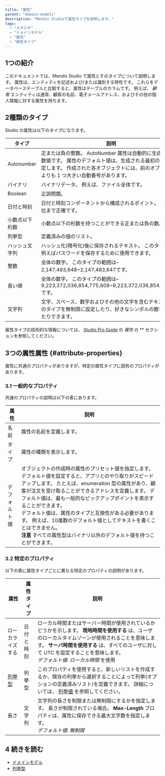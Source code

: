 ```yaml
---
title: "属性"
parent: "domain-models"
description: "Mendix Studioで属性タイプを説明します。"
tags:
  - "スタジオ"
  - "ドメインモデル"
  - "属性"
  - "属性タイプ"
---
```


## 1つの紹介

このドキュメントでは、Mendix Studio で属性とそのタイプについて説明します。 属性は、エンティティを記述および/または識別する特性です。 これらをデータベーステーブルと比較すると、属性はテーブルのカラムです。 例えば、 *顧客* エンティティは通常、顧客の名前、電子メールアドレス、およびその他の個人情報に対する属性を持ちます。

## 2種類のタイプ

Studio の属性は以下のタイプになります。

| タイプ        | 説明                                                                                                              |
| ---------- | --------------------------------------------------------------------------------------------------------------- |
| Autonumber | 正または負の整数。 AutoNumber 属性は自動的に生成される数値です。 属性のデフォルト値は、生成される最初の数値を決定します。 作成された各オブジェクトには、前のオブジェクトよりも 1 つ大きい自動番号があります。 |
| バイナリ       | バイナリデータ。 例えば、ファイル全体です。                                                                                          |
| Boolean    | 正誤問題。                                                                                                           |
| 日付と時刻      | 日付と時刻コンポーネントから構成されるポイント。ミリ秒単位まで正確です。                                                                            |
| 小数点以下桁数    | 小数点以下の桁数を持つことができる正または負の数。                                                                                       |
| 列挙型        | 定義済みの値のリスト。                                                                                                     |
| ハッシュ文字列    | ハッシュ化(暗号化)後に保存されるテキスト。 このタイプは、例えばパスワードを保存するために使用できます。                                                           |
| 整数         | 全体の数字。  このタイプの範囲は–2,147,483,648~2,147,483,647です。                                                                |
| 長い順        | 全体の数字。  このタイプの範囲は–9,223,372,036,854,775,808~9,223,372,036,854,775,807です。                                        |
| 文字列        | 文字、スペース、数字およびその他の文字を含むテキスト。 このタイプを無制限に設定したり、好きなシンボルの数を制限したりできます。                                                |

属性タイプの技術的な情報については、 [Studio Pro Guide](/refguide/attributes#type) の *属性* の ** セクションを参照してください。

## 3つの属性属性 {#attribute-properties}

属性に共通のプロパティがありますが、特定の属性タイプに固有のプロパティがあります。

### 3.1 一般的なプロパティ

共通のプロパティの説明は以下の表にあります。

| 属性     | 説明                                                                                                                                                                                                                                                                                          |
| ------ | ------------------------------------------------------------------------------------------------------------------------------------------------------------------------------------------------------------------------------------------------------------------------------------------- |
| 名前     | 属性の名前を定義します。                                                                                                                                                                                                                                                                                |
| タイプ    | 属性の種類を表示します。                                                                                                                                                                                                                                                                                |
| デフォルト値 | オブジェクトの作成時の属性のプリセット値を指定します。 デフォルト値を設定すると、アプリとのやり取りがスピードアップします。 たとえば、enumeration 型の属性があり、顧客が注文を受け取ることができるアドレスを定義します。 デフォルト値は、最も一般的なピックアップポイントを表示することができます。 <br />デフォルト値は、属性のタイプと互換性がある必要があります。 例えば、10進数のデフォルト値としてテキストを書くことはできません。  <br />**注意** すべての属性型はバイナリ以外のデフォルト値を持つことができます。 |

### 3.2 特定のプロパティ

以下の表に属性タイプごとに異なる特定のプロパティの説明があります。

| 属性                               | 属性タイプ | 説明                                                                                                                                                               |
| -------------------------------- | ----- | ---------------------------------------------------------------------------------------------------------------------------------------------------------------- |
| ローカライズする                         | 日付と時刻 | ローカル時間またはサーバー時間が使用されているかどうかを示します。 **現地時間を使用する** は、ユーザのローカルタイムゾーンが使用されることを意味します。 **サーバ時間を使用する** は、すべてのユーザに対して UTC を設定することを意味します。 <br />*デフォルト値: ローカル時間* を使用 |
| [列挙型](domain-models-enumeration) | 列挙型   | このプロパティを使用すると、新しいリストを作成するか、既存の列挙から選択することによって列挙(オプションの定義済みリスト)を定義できます。 詳細については、 [列挙値](domain-models-enumeration) を参照してください。                                       |
| 長さ                               | 文字列   | 文字列の長さを制限または無制限にするかを指定します。 長さが制限されている場合。 **Max-Length** プロパティは、属性に保存できる最大文字数を指定します。 <br />*デフォルト値: 無制限*                                                    |

## 4 続きを読む

* [ドメインモデル](domain-models)
* [列挙型](domain-models-enumeration)
